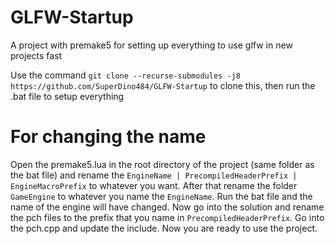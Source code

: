 # GLFW-Startup
A project with premake5 for setting up everything to use glfw in new projects fast

Use the command ```git clone --recurse-submodules -j8 https://github.com/SuperDino484/GLFW-Startup``` to clone this, then run the .bat file to setup everything

# For changing the name
Open the premake5.lua in the root directory of the project (same folder as the bat file) and rename the ```EngineName | PrecompiledHeaderPrefix | EngineMacroPrefix``` to whatever you want. After that rename the folder ```GameEngine``` to whatever you name the ```EngineName```. Run the bat file and the name of the engine will have changed. Now go into the solution and rename the pch files to the prefix that you name in ```PrecompiledHeaderPrefix```. Go into the <name>pch.cpp and update the include. Now you are ready to use the project.
